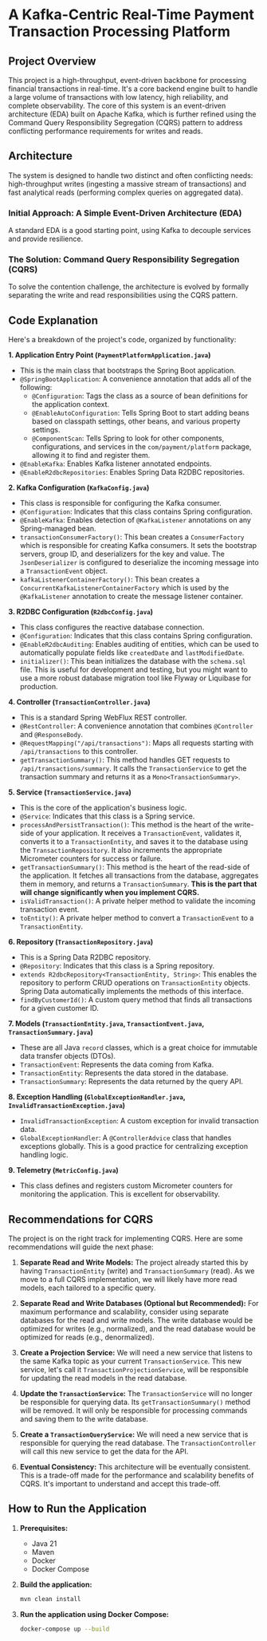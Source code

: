 # A Kafka-Centric Real-Time Payment Transaction Processing Platform

## Project Overview

This project is a high-throughput, event-driven backbone for processing financial transactions in real-time. It's a core backend engine built to handle a large volume of transactions with low latency, high reliability, and complete observability. The core of this system is an event-driven architecture (EDA) built on Apache Kafka, which is further refined using the Command Query Responsibility Segregation (CQRS) pattern to address conflicting performance requirements for writes and reads.

## Architecture

The system is designed to handle two distinct and often conflicting needs: high-throughput writes (ingesting a massive stream of transactions) and fast analytical reads (performing complex queries on aggregated data).

### Initial Approach: A Simple Event-Driven Architecture (EDA)

A standard EDA is a good starting point, using Kafka to decouple services and provide resilience.

### The Solution: Command Query Responsibility Segregation (CQRS)

To solve the contention challenge, the architecture is evolved by formally separating the write and read responsibilities using the CQRS pattern.

## Code Explanation

Here's a breakdown of the project's code, organized by functionality:

**1. Application Entry Point (`PaymentPlatformApplication.java`)**

*   This is the main class that bootstraps the Spring Boot application.
*   `@SpringBootApplication`: A convenience annotation that adds all of the following:
    *   `@Configuration`: Tags the class as a source of bean definitions for the application context.
    *   `@EnableAutoConfiguration`: Tells Spring Boot to start adding beans based on classpath settings, other beans, and various property settings.
    *   `@ComponentScan`: Tells Spring to look for other components, configurations, and services in the `com/payment/platform` package, allowing it to find and register them.
*   `@EnableKafka`: Enables Kafka listener annotated endpoints.
*   `@EnableR2dbcRepositories`: Enables Spring Data R2DBC repositories.

**2. Kafka Configuration (`KafkaConfig.java`)**

*   This class is responsible for configuring the Kafka consumer.
*   `@Configuration`: Indicates that this class contains Spring configuration.
*   `@EnableKafka`: Enables detection of `@KafkaListener` annotations on any Spring-managed bean.
*   `transactionConsumerFactory()`: This bean creates a `ConsumerFactory` which is responsible for creating Kafka consumers. It sets the bootstrap servers, group ID, and deserializers for the key and value. The `JsonDeserializer` is configured to deserialize the incoming message into a `TransactionEvent` object.
*   `kafkaListenerContainerFactory()`: This bean creates a `ConcurrentKafkaListenerContainerFactory` which is used by the `@KafkaListener` annotation to create the message listener container.

**3. R2DBC Configuration (`R2dbcConfig.java`)**

*   This class configures the reactive database connection.
*   `@Configuration`: Indicates that this class contains Spring configuration.
*   `@EnableR2dbcAuditing`: Enables auditing of entities, which can be used to automatically populate fields like `createdDate` and `lastModifiedDate`.
*   `initializer()`: This bean initializes the database with the `schema.sql` file. This is useful for development and testing, but you might want to use a more robust database migration tool like Flyway or Liquibase for production.

**4. Controller (`TransactionController.java`)**

*   This is a standard Spring WebFlux REST controller.
*   `@RestController`: A convenience annotation that combines `@Controller` and `@ResponseBody`.
*   `@RequestMapping("/api/transactions")`: Maps all requests starting with `/api/transactions` to this controller.
*   `getTransactionSummary()`: This method handles GET requests to `/api/transactions/summary`. It calls the `TransactionService` to get the transaction summary and returns it as a `Mono<TransactionSummary>`.

**5. Service (`TransactionService.java`)**

*   This is the core of the application's business logic.
*   `@Service`: Indicates that this class is a Spring service.
*   `processAndPersistTransaction()`: This method is the heart of the write-side of your application. It receives a `TransactionEvent`, validates it, converts it to a `TransactionEntity`, and saves it to the database using the `TransactionRepository`. It also increments the appropriate Micrometer counters for success or failure.
*   `getTransactionSummary()`: This method is the heart of the read-side of the application. It fetches all transactions from the database, aggregates them in memory, and returns a `TransactionSummary`. **This is the part that will change significantly when you implement CQRS.**
*   `isValidTransaction()`: A private helper method to validate the incoming transaction event.
*   `toEntity()`: A private helper method to convert a `TransactionEvent` to a `TransactionEntity`.

**6. Repository (`TransactionRepository.java`)**

*   This is a Spring Data R2DBC repository.
*   `@Repository`: Indicates that this class is a Spring repository.
*   `extends R2dbcRepository<TransactionEntity, String>`: This enables the repository to perform CRUD operations on `TransactionEntity` objects. Spring Data automatically implements the methods of this interface.
*   `findByCustomerId()`: A custom query method that finds all transactions for a given customer ID.

**7. Models (`TransactionEntity.java`, `TransactionEvent.java`, `TransactionSummary.java`)**

*   These are all Java `record` classes, which is a great choice for immutable data transfer objects (DTOs).
*   `TransactionEvent`: Represents the data coming from Kafka.
*   `TransactionEntity`: Represents the data stored in the database.
*   `TransactionSummary`: Represents the data returned by the query API.

**8. Exception Handling (`GlobalExceptionHandler.java`, `InvalidTransactionException.java`)**

*   `InvalidTransactionException`: A custom exception for invalid transaction data.
*   `GlobalExceptionHandler`: A `@ControllerAdvice` class that handles exceptions globally. This is a good practice for centralizing exception handling logic.

**9. Telemetry (`MetricConfig.java`)**

*   This class defines and registers custom Micrometer counters for monitoring the application. This is excellent for observability.

## Recommendations for CQRS

The project is on the right track for implementing CQRS. Here are some recommendations will guide the next phase:

1.  **Separate Read and Write Models:** The project already started this by having `TransactionEntity` (write) and `TransactionSummary` (read). As we move to a full CQRS implementation, we will likely have more read models, each tailored to a specific query.

2.  **Separate Read and Write Databases (Optional but Recommended):** For maximum performance and scalability, consider using separate databases for the read and write models. The write database would be optimized for writes (e.g., normalized), and the read database would be optimized for reads (e.g., denormalized).

3.  **Create a Projection Service:** We will need a new service that listens to the same Kafka topic as your current `TransactionService`. This new service, let's call it `TransactionProjectionService`, will be responsible for updating the read models in the read database.

4.  **Update the `TransactionService`:** The `TransactionService` will no longer be responsible for querying data. Its `getTransactionSummary()` method will be removed. It will only be responsible for processing commands and saving them to the write database.

5.  **Create a `TransactionQueryService`:** We will need a new service that is responsible for querying the read database. The `TransactionController` will call this new service to get the data for the API.

6.  **Eventual Consistency:** This architecture will be eventually consistent. This is a trade-off made for the performance and scalability benefits of CQRS. It's important to understand and accept this trade-off.

## How to Run the Application

1.  **Prerequisites:**
    *   Java 21
    *   Maven
    *   Docker
    *   Docker Compose

2.  **Build the application:**
    ```bash
    mvn clean install
    ```

3.  **Run the application using Docker Compose:**
    ```bash
    docker-compose up --build
    ```
